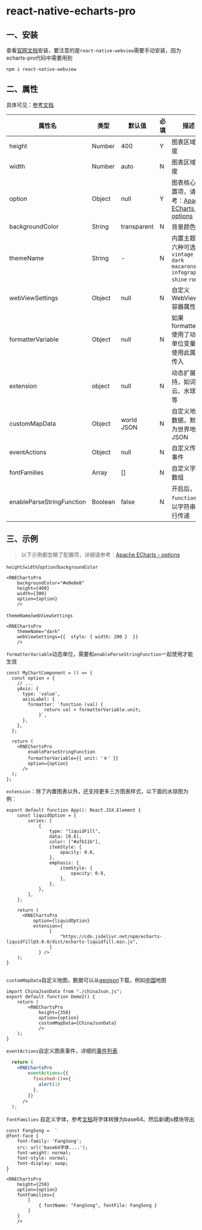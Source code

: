 # react-native-echarts-pro

## 一、安装

查看[官网文档](https://supervons.github.io/react-native-echarts-pro-docs/zh-cn/docs/intro)安装，要注意的是`react-native-webview`需要手动安装，因为echarts-pro代码中需要用到

```
npm i react-native-webview
```

## 二、属性

具体可见：[参考文档](https://supervons.github.io/react-native-echarts-pro-docs/zh-cn/docs/tutorial-basics/props)

| 属性名                    | 类型    | 默认值      | 必填 | 描述                                                         |
| ------------------------- | ------- | ----------- | ---- | ------------------------------------------------------------ |
| height                    | Number  | 400         | Y    | 图表区域高度                                                 |
| width                     | Number  | auto        | N    | 图表区域宽度                                                 |
| option                    | Object  | null        | Y    | 图表核心配置项，请参考：[Apache ECharts - options](https://echarts.apache.org/en/option.html#title) |
| backgroundColor           | String  | transparent | N    | 背景颜色                                                     |
| themeName                 | String  | -           | N    | 内置主题 ，六种可选: `vintage` `dark` `macarons` `infographic` `shine` `roma` |
| webViewSettings           | Object  | null        | N    | 自定义 WebView 容器属性                                      |
| formatterVariable         | Object  | null        | N    | 如果 formatter 使用了动态单位变量，使用此属性传入            |
| extension                 | object  | null        | N    | 动态扩展支持，如词云、水球图等                               |
| customMapData             | Object  | world JSON  | N    | 自定义地图数据，默认为世界地图 JSON                          |
| eventActions              | Object  | null        | N    | 自定义传入事件                                               |
| fontFamilies              | Array   | []          | N    | 自定义字体数组                                               |
| enableParseStringFunction | Boolean | false       | N    | 开启后，`function` 将以字符串进行传递                        |

## 三、示例

> 以下示例都忽略了配置项，详细请参考：[Apache ECharts - options](https://echarts.apache.org/en/option.html#title)

`height`/`width`/`option`/`backgroundColor`

```tsx
<RNEChartsPro
    backgroundColor="#e0e0e0"
    height={400}
    width={300}
    option={option}
    />
```

`themeName`/`webViewSettings`

```tsx
<RNEChartsPro
    themeName="dark"
    webViewSettings={{  style: { width: 200 }  }}
    />
```

`formatterVariable`动态单位，需要和`enableParseStringFunction`一起使用才能生效

```tsx
const MyChartComponent = () => {
  const option = {
    // ...
    yAxis: {
      type: 'value',
      axisLabel: {
        formatter: `function (val) {
              return val + formatterVariable.unit;
            }`,
      },
    },
  };

  return (
	<RNEChartsPro
        enableParseStringFunction
        formatterVariable={{ unit: '￥' }}
    	option={option}
      />
  );
};
```

`extension`：除了内置图表以外，还支持更多三方图表样式，以下面的水球图为例：

```tsx
export default function App(): React.JSX.Element {
    const liquidOption = {
        series: [
            {
                type: "liquidFill",
                data: [0.6],
                color: ["#afb11b"],
                itemStyle: {
                    opacity: 0.6,
                },
                emphasis: {
                    itemStyle: {
                        opacity: 0.9,
                    },
                },
            },
        ],
    };

    return (
      <RNEChartsPro
          option={liquidOption}
          extension={
                [
                    "https://cdn.jsdelivr.net/npm/echarts-liquidfill@3.0.0/dist/echarts-liquidfill.min.js",
                ]
            } />
    );
}


```

`customMapData`自定义地图，数据可以从[geojson](https://geojson.io/)下载，例如[中国](https://github.com/supervons/react-native-echarts-pro/blob/master/src/components/Echarts/map/chinaJson.js)地图

```tsx
import ChinaJsonData from "./chinaJson.js";
export default function Demo2() {
    return (
 		<RNEChartsPro
            height={350}
            option={option}
            customMapData={ChinaJsonData}
            />
    );
}
```

`eventActions`自定义图表事件，详细的[事件列表](https://echarts.apache.org/zh/api.html#events)

```jsx
  return (
	<RNEChartsPro
        eventActions={{
          finished:()=>{
            alert(1)
          },
        }}
      />
  );
```

`fontFamilies` 自定义字体，参考[文档](https://supervons.github.io/react-native-echarts-pro-docs/zh-cn/docs/tutorial-fontfamily/custom)将字体转换为base64。然后新建js模块导出

```tsx
const FangSong =  `
@font-face {
    font-family: 'FangSong';    
    src: url('base64字体....');
    font-weight: normal;
    font-style: normal;
    font-display: swap;
}
`
<RNEChartsPro
    height={250}
    option={option}
    fontFamilies={
        [
            { fontName: "FangSong", fontFile: FangSong }
        ]
    }
    />
```

